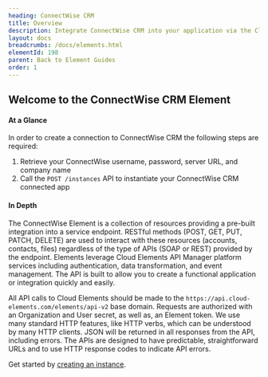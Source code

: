```yaml
---
heading: ConnectWise CRM
title: Overview
description: Integrate ConnectWise CRM into your application via the Cloud Elements APIs.
layout: docs
breadcrumbs: /docs/elements.html
elementId: 198
parent: Back to Element Guides
order: 1
---
```


## Welcome to the ConnectWise CRM Element


#### At a Glance

In order to create a connection to ConnectWise CRM the following steps are required:

1. Retrieve your ConnectWise username, password, server URL, and company name
2. Call the `POST /instances` API to instantiate your ConnectWise CRM connected app

#### In Depth

The ConnectWise Element is a collection of resources providing a pre-built integration into a service endpoint. RESTful methods (POST, GET, PUT, PATCH, DELETE) are used to interact with these resources (accounts, contacts, files) regardless of the type of APIs (SOAP or REST) provided by the endpoint. Elements leverage Cloud Elements API Manager platform services including authentication, data transformation, and event management.  The API is built to allow you to create a functional application or integration quickly and easily.

All API calls to Cloud Elements should be made to the `https://api.cloud-elements.com/elements/api-v2` base domain. Requests are authorized with an Organization and User secret, as well as, an Element token.  We use many standard HTTP features, like HTTP verbs, which can be understood by many HTTP clients. JSON will be returned in all responses from the API, including errors. The APIs are designed to have predictable, straightforward URLs and to use HTTP response codes to indicate API errors.

Get started by [creating an instance](connectwise-crm-create-instance.html).
